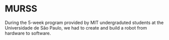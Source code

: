 # MURSS
During the 5-week program provided by MIT undergraduted students at the Universidade de São Paulo, we had to create and build a robot from hardware to software.
